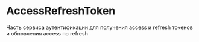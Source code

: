# AccessRefreshToken
Часть сервиса аутентификации для получения access и refresh токенов и обновления access по refresh
